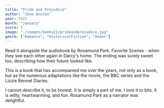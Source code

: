 ```yaml
---
title: "Pride and Prejudice"
author: "Jane Austen"
year: 2021
month: "January"
score: 5
image: "./images/books21/prideandprejudice.jpg"
genre: ["Romance", "HistoricalFiction", "Humor"]
---
```


Read it alongside the audiobook by Rosamund Park. Favorite Scenes - when they see each other again in Darcy's home. The ending was surely sweet too, describing how their future looked like.

This is a book that has accompanied me over the years, not only as a book, but as the numerous adaptations like the movie, the BBC series and the Lizzie Bennet Diaries.

I cannot describe it, to be honest. It is simply a part of me. I love it to bits. It is witty, heartwarming, and fun. Rosamund Park as a narrator was delightful.
